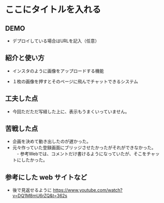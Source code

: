 # ここにタイトルを入れる

## DEMO

  - デプロイしている場合はURLを記入（任意）

## 紹介と使い方

  - インスタのように画像をアップロードする機能

  - １枚の画像を押すとそのページに飛んでチャットできるシステム

## 工夫した点

  - 今回ただただ写経した上に、表示もうまくいっていません。

## 苦戦した点

  - 企画を決めて動き出したのが遅かった。
  - 元々作っていた登録画面にブリッジさせたかったがそれができなかった。
　- 参考Webでは、コメントだけ書けるようになっていたが、そこをチャットにしたかった。

## 参考にした web サイトなど

  - 後で見返せるように
  https://www.youtube.com/watch?v=DQ1M8mU6rZQ&t=362s
